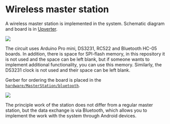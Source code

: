 # Wireless master station

A wireless master station is implemented in the system. Schematic diagram and board is in [Upverter](https://upverter.com/AlexanderVolikov/55b140a993222192/Sportiduino-BTstantion/).

![](/hardware/MasterStation/bluetooth/BTstation.png)

The circuit uses Arduino Pro mini, DS3231, RC522 and Bluetooth HC-05 boards.
In addition, there is space for SPI-flash memory, in this repository it is not used and the space can be left blank, but if someone wants to implement additional functionality, you can use this memory.
Similarly, the DS3231 clock is not used and their space can be left blank.

Gerber for ordering the board is placed in the [`hardware/MasterStation/bluetooth`](https://github.com/sportiduino/sportiduino/tree/master/hardware/MasterStation/bluetooth).

![](/hardware/MasterStation/bluetooth/PCB_BTstation.PNG)

The principle work of the station does not differ from a regular master station,
but the data exchange is via Bluetooth, which allows you to implement the work with the system through Android devices.

